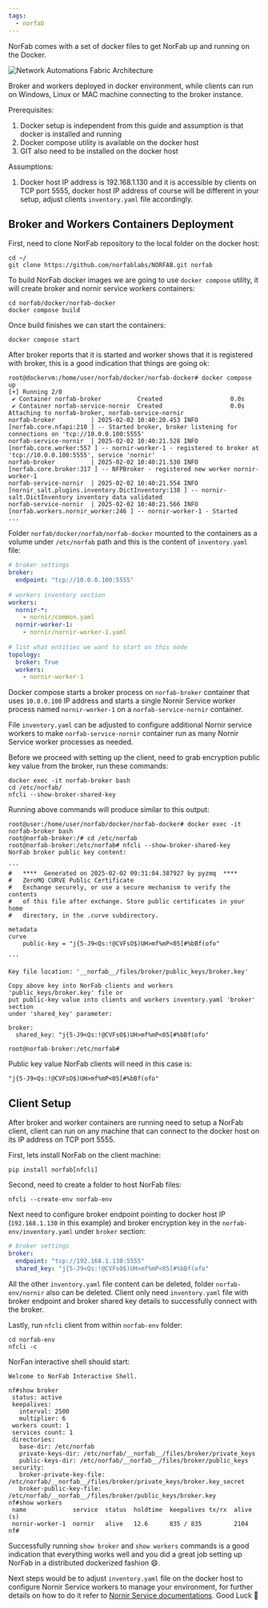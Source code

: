 ```yaml
---
tags:
  - norfab
---
```


NorFab comes with a set of docker files to get NorFab up and running on the Docker.

![Network Automations Fabric Architecture](images/docker_run.jpg)

Broker and workers deployed in docker environment, while clients can run on Windows, Linux or MAC machine connecting to the broker instance.

Prerequisites:

1. Docker setup is independent from this guide and assumption is that docker is installed and running 
2. Docker compose utility is available on the docker host
3. GIT also need to be installed on the docker host

Assumptions:

1. Docker host IP address is 192.168.1.130 and it is accessible by clients on TCP port 5555, docker host IP address of course will be different in your setup, adjust clients `inventory.yaml` file accordingly.

## Broker and Workers Containers Deployment

First, need to clone NorFab repository to the local folder on the docker host:

```
cd ~/
git clone https://github.com/norfablabs/NORFAB.git norfab
```

To build NorFab docker images we are going to use `docker compose` utility, it will create broker and nornir service workers containers:

```
cd norfab/docker/norfab-docker
docker compose build
```

Once build finishes we can start the containers:

```
docker compose start
```

After broker reports that it is started and worker shows that it is registered with broker, this is a good indication that things are going ok:

```
root@dockervm:/home/user/norfab/docker/norfab-docker# docker compose up
[+] Running 2/0
 ✔ Container norfab-broker          Created                   0.0s 
 ✔ Container norfab-service-nornir  Created                   0.0s 
Attaching to norfab-broker, norfab-service-nornir
norfab-broker          | 2025-02-02 10:40:20.453 INFO [norfab.core.nfapi:210 ] -- Started broker, broker listening for connections on 'tcp://10.0.0.100:5555'
norfab-service-nornir  | 2025-02-02 10:40:21.528 INFO [norfab.core.worker:557 ] -- nornir-worker-1 - registered to broker at 'tcp://10.0.0.100:5555', service 'nornir'
norfab-broker          | 2025-02-02 10:40:21.530 INFO [norfab.core.broker:317 ] -- NFPBroker - registered new worker nornir-worker-1
norfab-service-nornir  | 2025-02-02 10:40:21.554 INFO [nornir_salt.plugins.inventory.DictInventory:138 ] -- nornir-salt.DictInventory inventory data validated
norfab-service-nornir  | 2025-02-02 10:40:21.566 INFO [norfab.workers.nornir_worker:246 ] -- nornir-worker-1 - Started
...
```

Folder `norfab/docker/norfab/norfab-docker` mounted to the containers as a volume under `/etc/norfab` path and this is the content of `inventory.yaml` file:

``` inventory.yaml
# broker settings
broker:
  endpoint: "tcp://10.0.0.100:5555"
  
# workers inventory section
workers:
  nornir-*:
    - nornir/common.yaml  
  nornir-worker-1:
    - nornir/nornir-worker-1.yaml
    
# list what entities we want to start on this node
topology:
  broker: True
  workers:
    - nornir-worker-1
```

Docker compose starts a broker process on `norfab-broker` container that uses `10.0.0.100` IP address and starts a single Nornir Service worker process named `nornir-worker-1` on a `norfab-service-nornir` container. 

File `inventory.yaml` can be adjusted to configure additional Nornir service workers to make `norfab-service-nornir` container run as many Nornir Service worker processes as needed.

Before we proceed with setting up the client, need to grab encryption public key value from the broker, run these commands:

```
docker exec -it norfab-broker bash
cd /etc/norfab/
nfcli --show-broker-shared-key
```

Running above commands will produce similar to this output:

```
root@user:/home/user/norfab/docker/norfab-docker# docker exec -it norfab-broker bash
root@norfab-broker:/# cd /etc/norfab
root@norfab-broker:/etc/norfab# nfcli --show-broker-shared-key
NorFab broker public key content:

'''
#   ****  Generated on 2025-02-02 09:31:04.387927 by pyzmq  ****
#   ZeroMQ CURVE Public Certificate
#   Exchange securely, or use a secure mechanism to verify the contents
#   of this file after exchange. Store public certificates in your home
#   directory, in the .curve subdirectory.

metadata
curve
    public-key = "j{5-J9<Qs:!@CVFsO$)UH>mf%mP<05[#%bBf(ofo"

'''

Key file location: '__norfab__/files/broker/public_keys/broker.key'

Copy above key into NorFab clients and workers 'public_keys/broker.key' file or 
put public-key value into clients and workers inventory.yaml 'broker' section 
under 'shared_key' parameter:

broker:
  shared_key: "j{5-J9<Qs:!@CVFsO$)UH>mf%mP<05[#%bBf(ofo"

root@norfab-broker:/etc/norfab# 
```

Public key value NorFab clients will need in this case is:

```
"j{5-J9<Qs:!@CVFsO$)UH>mf%mP<05[#%bBf(ofo"
```

## Client Setup

After broker and worker containers are running need to setup a NorFab client, client can run on any machine that can connect to the docker host on its IP address on TCP port 5555.

First, lets install NorFab on the client machine:

```
pip install norfab[nfcli]
```

Second, need to create a folder to host NorFab files:

```
nfcli --create-env norfab-env
```

Next need to configure broker endpoint pointing to docker host IP (`192.168.1.130` in this example) and broker encryption key in the `norfab-env/inventory.yaml` under `broker` section:

``` inventory.yaml
# broker settings
broker:
  endpoint: "tcp://192.168.1.130:5555"
  shared_key: "j{5-J9<Qs:!@CVFsO$)UH>mf%mP<05[#%bBf(ofo"
```

All the other `inventory.yaml` file content can be deleted, folder `norfab-env/nornir` also can be deleted. Client only need `inventory.yaml` file with broker endpoint and broker shared key details to successfully connect with the broker.

Lastly, run `nfcli` client from within `norfab-env` folder:

```
cd norfab-env
nfcli -c
```

NorFan interactive shell should start:

```
Welcome to NorFab Interactive Shell.

nf#show broker
 status: active
 keepalives:
   interval: 2500
   multiplier: 6
 workers count: 1
 services count: 1
 directories:
   base-dir: /etc/norfab
   private-keys-dir: /etc/norfab/__norfab__/files/broker/private_keys
   public-keys-dir: /etc/norfab/__norfab__/files/broker/public_keys
 security:
   broker-private-key-file: /etc/norfab/__norfab__/files/broker/private_keys/broker.key_secret
   broker-public-key-file: /etc/norfab/__norfab__/files/broker/public_keys/broker.key
nf#show workers
 name             service  status  holdtime  keepalives tx/rx  alive (s) 
 nornir-worker-1  nornir   alive   12.6      835 / 835         2104
nf#
```

Successfully running `show broker` and `show workers` commands is a good indication that everything works well and you did a great job setting up NorFab in a distributed dockerized fashion :smile:.

Next steps would be to adjust `inventory.yaml` file on the docker host to configure Nornir Service workers to manage your environment, for further details on how to do it refer to [Nornir Service documentations](workers/nornir/services_nornir_service.md). Good Luck 🤞